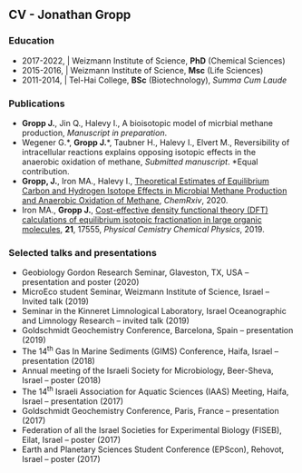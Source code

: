 ## CV - Jonathan Gropp

### Education
- 2017-2022, | Weizmann Institute of Science, **PhD** (Chemical Sciences)
- 2015-2016, | Weizmann Institute of Science, **Msc** (Life Sciences)
- 2011-2014, | Tel-Hai College, **BSc** (Biotechnology), *Summa Cum Laude*

### Publications
- **Gropp J.**, Jin Q., Halevy I., A bioisotopic model of micrbial methane production, *Manuscript in preparation*.
- Wegener G.\*, **Gropp J.**\*, Taubner H., Halevy I., Elvert M., Reversibility of intracellular reactions explains opposing isotopic effects in the anaerobic oxidation of methane, *Submitted manuscript*. \*Equal contribution.
- **Gropp, J.**, Iron MA., Halevy I., [Theoretical Estimates of Equilibrium Carbon and Hydrogen Isotope Effects in Microbial Methane Production and Anaerobic Oxidation of Methane](https://chemrxiv.org/articles/preprint/Theoretical_Estimates_of_Equilibrium_Carbon_and_Hydrogen_Isotope_Effects_in_Microbial_Methane_Production_and_Anaerobic_Oxidation_of_Methane/12906035), *ChemRxiv*, 2020.
- Iron MA., **Gropp J.**, [Cost-effective density functional theory (DFT) calculations of equilibrium isotopic fractionation in large organic molecules](https://pubs.rsc.org/en/content/articlelanding/2019/cp/c9cp02975c), **21**, 17555, *Physical Cemistry Chemical Physics*, 2019.

### Selected talks and presentations
- Geobiology Gordon Research Seminar, Glaveston, TX, USA – presentation and poster (2020)
- MicroEco student Seminar, Weizmann Institute of Science, Israel – Invited talk (2019)
- Seminar in the Kinneret Limnological Laboratory, Israel Oceanographic and Limnology Research – invited talk (2019)
- Goldschmidt Geochemistry Conference, Barcelona, Spain – presentation (2019)
- The 14<sup>th</sup> Gas In Marine Sediments (GIMS) Conference, Haifa, Israel – presentation (2018)
- Annual meeting of the Israeli Society for Microbiology, Beer-Sheva, Israel – poster (2018)
- The 14<sup>th</sup> Israeli Association for Aquatic Sciences (IAAS) Meeting, Haifa, Israel – presentation (2017) 
- Goldschmidt Geochemistry Conference, Paris, France – presentation (2017)
- Federation of all the Israel Societies for Experimental Biology (FISEB), Eilat, Israel – poster (2017)
- Earth and Planetary Sciences Student Conference (EPScon), Rehovot, Israel – poster (2017)

